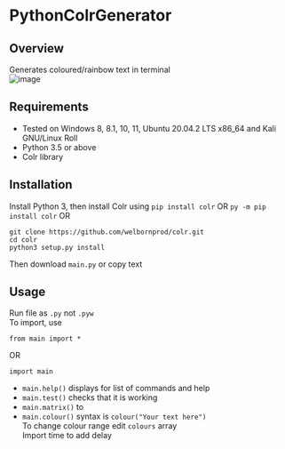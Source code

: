 # PythonColrGenerator
## Overview
Generates coloured/rainbow text in terminal  
![image](https://user-images.githubusercontent.com/79756011/209720507-28d003b4-0e53-4ff6-9f0f-06bae2c0357d.png)
## Requirements
- Tested on Windows 8, 8.1, 10, 11, Ubuntu 20.04.2 LTS x86_64 and Kali GNU/Linux Roll
- Python 3.5 or above
- Colr library 
## Installation
Install Python 3, then
install Colr using
`pip install colr` OR
`py -m pip install colr` OR
```
git clone https://github.com/welbornprod/colr.git
cd colr
python3 setup.py install
```
Then download `main.py` or copy text
## Usage
Run file as `.py` not `.pyw`  
To import, use
    
    from main import *
   
OR
    
    import main
    
- `main.help()` displays for list of commands and help    
- `main.test()` checks that it is working    
- `main.matrix()` to 
- `main.colour()` syntax is `colour("Your text here")`  
To change colour range edit `colours` array  
Import time to add delay
